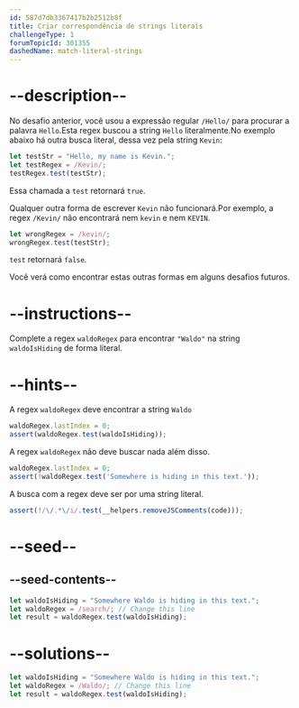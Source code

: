 ```yaml
---
id: 587d7db3367417b2b2512b8f
title: Criar correspondência de strings literais
challengeType: 1
forumTopicId: 301355
dashedName: match-literal-strings
---
```


# --description--

No desafio anterior, você usou a expressão regular `/Hello/` para procurar a palavra `Hello`.Esta regex buscou a string `Hello` literalmente.No exemplo abaixo há outra busca literal, dessa vez pela string `Kevin`:

```js
let testStr = "Hello, my name is Kevin.";
let testRegex = /Kevin/;
testRegex.test(testStr);
```

Essa chamada a `test` retornará `true`.

Qualquer outra forma de escrever `Kevin` não funcionará.Por exemplo, a regex `/Kevin/` não encontrará nem `kevin` e nem `KEVIN`.

```js
let wrongRegex = /kevin/;
wrongRegex.test(testStr);
```

`test` retornará `false`.

Você verá como encontrar estas outras formas em alguns desafios futuros.

# --instructions--

Complete a regex `waldoRegex` para encontrar `"Waldo"` na string `waldoIsHiding` de forma literal.

# --hints--

A regex `waldoRegex` deve encontrar a string `Waldo`

```js
waldoRegex.lastIndex = 0;
assert(waldoRegex.test(waldoIsHiding));
```

A regex `waldoRegex` não deve buscar nada além disso.

```js
waldoRegex.lastIndex = 0;
assert(!waldoRegex.test('Somewhere is hiding in this text.'));
```

A busca com a regex deve ser por uma string literal.

```js
assert(!/\/.*\/i/.test(__helpers.removeJSComments(code)));
```

# --seed--

## --seed-contents--

```js
let waldoIsHiding = "Somewhere Waldo is hiding in this text.";
let waldoRegex = /search/; // Change this line
let result = waldoRegex.test(waldoIsHiding);
```

# --solutions--

```js
let waldoIsHiding = "Somewhere Waldo is hiding in this text.";
let waldoRegex = /Waldo/; // Change this line
let result = waldoRegex.test(waldoIsHiding);
```
